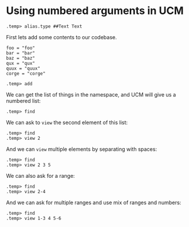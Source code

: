# Using numbered arguments in UCM

```ucm:hide
.temp> alias.type ##Text Text
```

First lets add some contents to our codebase.

```unison
foo = "foo"
bar = "bar"
baz = "baz"
qux = "qux"
quux = "quux"
corge = "corge"
```

```ucm
.temp> add
```

We can get the list of things in the namespace, and UCM will give us a numbered
list:

```ucm
.temp> find
```

We can ask to `view` the second element of this list:

```ucm
.temp> find
.temp> view 2
```

And we can `view` multiple elements by separating with spaces:

```ucm
.temp> find
.temp> view 2 3 5
```

We can also ask for a range:

```ucm
.temp> find
.temp> view 2-4
```

And we can ask for multiple ranges and use mix of ranges and numbers:

```ucm
.temp> find
.temp> view 1-3 4 5-6
```

